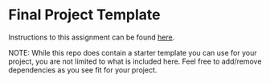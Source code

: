 Final Project Template
=====================

Instructions to this assignment can be found [here](https://uc.instructure.com/courses/1641850/assignments/20048162).

NOTE: While this repo does contain a starter template you can use for your project, you are not limited to what is included here. Feel free to add/remove dependencies as you see fit for your project.
